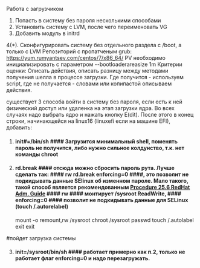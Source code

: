 Работа с загрузчиком
1. Попасть в систему без пароля несколькими способами
2. Установить систему с LVM, после чего переименовать VG
3. Добавить модуль в initrd

4(*). Сконфигурировать систему без отдельного раздела с /boot, а только с LVM
Репозиторий с пропатченым grub: https://yum.rumyantsev.com/centos/7/x86_64/
PV необходимо инициализировать с параметром --bootloaderareasize 1m
Критерии оценки: Описать действия, описать разницу между методами получения шелла в процессе загрузки.
Где получится - используем script, где не получается - словами или копипастой описываем действия.

существует 3 способа войти в систему без пароля, если есть к ней физический доступ или удаленка на этап загрузки ядра. Во всех случаях надо выбрать ядро и нажать кнопку E(dit). После этого в конец строки, начинающейся на linux16 (linuxefi если на машине EFI), добавить:

1. #### init#=/bin/sh #### Загрузится минимальный shell, поменять пароль не получится, либо нужно сильное колдунство, т.к. нет команды chroot

2. #### rd.break #### отсюда можно сбросить пароль рута. Лучше сделать так: #### rw rd.break enforcing=0 ####, это позволит не подкидывать данные SElinux об изменном пароле. Мало такого, такой способ является рекомендованным [Procedure 25.6 RedHat Adm. Guide](https://access.redhat.com/documentation/en-us/red_hat_enterprise_linux/7/html/system_administrators_guide/sec-terminal_menu_editing_during_boot#proc-Resetting_the_Root_Password_Using_rd.break#Procedure%2025.6.) #### rw #### монтирует /sysroot ReadWrite, #### enforcing=0 #### позволит не подкидывать данные для SELinux (touch /.autorelabel)

    mount -o remount,rw /sysroot
    chroot /sysroot
    passwd
    touch /.autolabel
    exit
    exit
  
#пойдет загрузка системы
  
3. #### init=/sysroot/bin/sh #### работает примерно как п.2, только не работает флаг enforcing=0 и надо перезагружать.


